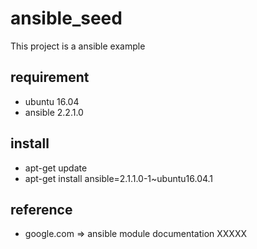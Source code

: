 # ansible_seed
This project is a ansible example

## requirement
- ubuntu 16.04
- ansible 2.2.1.0

## install
- apt-get update
- apt-get install ansible=2.1.1.0-1~ubuntu16.04.1

## reference
- google.com => ansible module documentation XXXXX 
